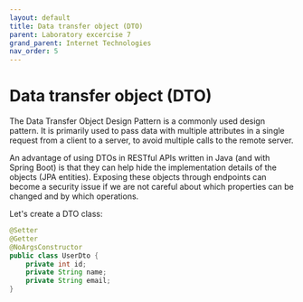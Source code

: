 ```yaml
---
layout: default
title: Data transfer object (DTO)
parent: Laboratory excercise 7
grand_parent: Internet Technologies
nav_order: 5
---
```


# Data transfer object (DTO)

The Data Transfer Object Design Pattern is a commonly used design pattern. It is primarily used to pass data with multiple attributes in a single request from a client to a server, to avoid multiple calls to the remote server.

An advantage of using DTOs in RESTful APIs written in Java (and with Spring Boot) is that they can help hide the implementation details of the objects (JPA entities). Exposing these objects through endpoints can become a security issue if we are not careful about which properties can be changed and by which operations.

Let's create a DTO class:
   
```java
@Setter
@Getter
@NoArgsConstructor
public class UserDto {
	private int id;
	private String name;   	
	private String email;
}
```
